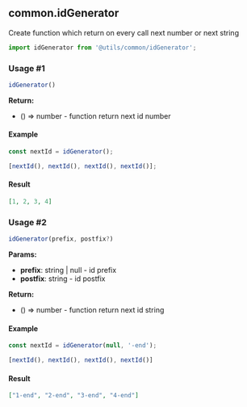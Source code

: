 ## common.idGenerator

Create function which return on every call next number or next string

```javascript
import idGenerator from '@utils/common/idGenerator';
```

### Usage #1

```javascript
idGenerator()
```

**Return:**

* () => number - function return next id number

#### Example

```javascript
const nextId = idGenerator();

[nextId(), nextId(), nextId(), nextId()];
```

#### Result

```json
[1, 2, 3, 4]
```

### Usage #2

```javascript
idGenerator(prefix, postfix?)
```

**Params:**

* **prefix**: string | null - id prefix
* **postfix**: string - id postfix

**Return:**

* () => number - function return next id string

#### Example

```javascript
const nextId = idGenerator(null, '-end');

[nextId(), nextId(), nextId(), nextId()]
```

#### Result

```json
["1-end", "2-end", "3-end", "4-end"]
```